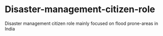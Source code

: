 # Disaster-management-citizen-role
Disaster management citizen role mainly focused on flood prone-areas in India
